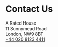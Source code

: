 # Contact Us

A Rated House  
11 Sunnymead Road  
London, NW9 8BT  
[+44 020 8123 4411](tel:+4402081234411) 